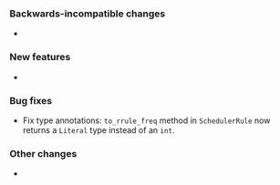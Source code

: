 <!-- Delete the sections that don't apply -->

### Backwards-incompatible changes

-

### New features

-

### Bug fixes

- Fix type annotations: `to_rrule_freq` method in `SchedulerRule` now returns a `Literal` type instead of an `int`.

### Other changes

-
